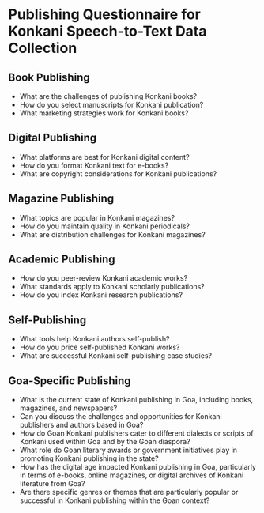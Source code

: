 # Publishing Questionnaire for Konkani Speech-to-Text Data Collection

## Book Publishing
- What are the challenges of publishing Konkani books?
- How do you select manuscripts for Konkani publication?
- What marketing strategies work for Konkani books?

## Digital Publishing
- What platforms are best for Konkani digital content?
- How do you format Konkani text for e-books?
- What are copyright considerations for Konkani publications?

## Magazine Publishing
- What topics are popular in Konkani magazines?
- How do you maintain quality in Konkani periodicals?
- What are distribution challenges for Konkani magazines?

## Academic Publishing
- How do you peer-review Konkani academic works?
- What standards apply to Konkani scholarly publications?
- How do you index Konkani research publications?

## Self-Publishing
- What tools help Konkani authors self-publish?
- How do you price self-published Konkani works?
- What are successful Konkani self-publishing case studies?

## Goa-Specific Publishing
- What is the current state of Konkani publishing in Goa, including books, magazines, and newspapers?
- Can you discuss the challenges and opportunities for Konkani publishers and authors based in Goa?
- How do Goan Konkani publishers cater to different dialects or scripts of Konkani used within Goa and by the Goan diaspora?
- What role do Goan literary awards or government initiatives play in promoting Konkani publishing in the state?
- How has the digital age impacted Konkani publishing in Goa, particularly in terms of e-books, online magazines, or digital archives of Konkani literature from Goa?
- Are there specific genres or themes that are particularly popular or successful in Konkani publishing within the Goan context?
